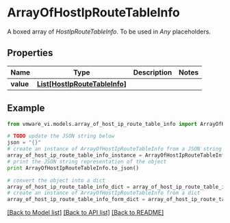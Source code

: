 # ArrayOfHostIpRouteTableInfo

A boxed array of *HostIpRouteTableInfo*. To be used in *Any* placeholders. 

## Properties
Name | Type | Description | Notes
------------ | ------------- | ------------- | -------------
**value** | [**List[HostIpRouteTableInfo]**](HostIpRouteTableInfo.md) |  | 

## Example

```python
from vmware_vi.models.array_of_host_ip_route_table_info import ArrayOfHostIpRouteTableInfo

# TODO update the JSON string below
json = "{}"
# create an instance of ArrayOfHostIpRouteTableInfo from a JSON string
array_of_host_ip_route_table_info_instance = ArrayOfHostIpRouteTableInfo.from_json(json)
# print the JSON string representation of the object
print ArrayOfHostIpRouteTableInfo.to_json()

# convert the object into a dict
array_of_host_ip_route_table_info_dict = array_of_host_ip_route_table_info_instance.to_dict()
# create an instance of ArrayOfHostIpRouteTableInfo from a dict
array_of_host_ip_route_table_info_form_dict = array_of_host_ip_route_table_info.from_dict(array_of_host_ip_route_table_info_dict)
```
[[Back to Model list]](../README.md#documentation-for-models) [[Back to API list]](../README.md#documentation-for-api-endpoints) [[Back to README]](../README.md)


